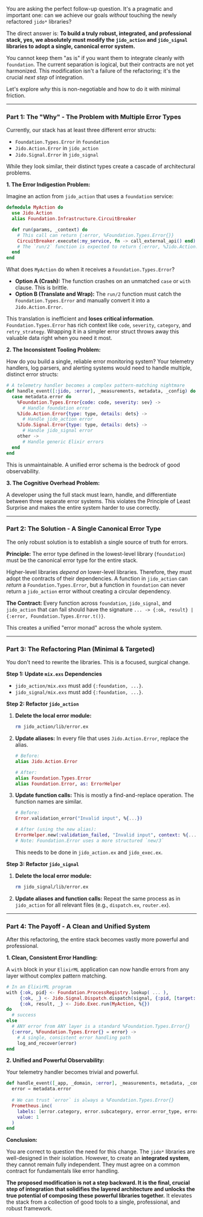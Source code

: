 You are asking the perfect follow-up question. It's a pragmatic and important one: can we achieve our goals *without* touching the newly refactored `jido*` libraries?

The direct answer is: **To build a truly robust, integrated, and professional stack, yes, we absolutely must modify the `jido_action` and `jido_signal` libraries to adopt a single, canonical error system.**

You cannot keep them "as is" if you want them to integrate cleanly with `foundation`. The current separation is logical, but their contracts are not yet harmonized. This modification isn't a failure of the refactoring; it's the crucial *next step* of integration.

Let's explore *why* this is non-negotiable and how to do it with minimal friction.

---

### Part 1: The "Why" - The Problem with Multiple Error Types

Currently, our stack has at least three different error structs:
*   `Foundation.Types.Error` in `foundation`
*   `Jido.Action.Error` in `jido_action`
*   `Jido.Signal.Error` in `jido_signal`

While they look similar, their distinct types create a cascade of architectural problems.

**1. The Error Indigestion Problem:**

Imagine an action from `jido_action` that uses a `foundation` service:

```elixir
defmodule MyAction do
  use Jido.Action
  alias Foundation.Infrastructure.CircuitBreaker

  def run(params, _context) do
    # This call can return {:error, %Foundation.Types.Error{}}
    CircuitBreaker.execute(:my_service, fn -> call_external_api() end)
    # The `run/2` function is expected to return {:error, %Jido.Action.Error{}}
  end
end
```

What does `MyAction` do when it receives a `Foundation.Types.Error`?
*   **Option A (Crash):** The function crashes on an unmatched `case` or `with` clause. This is brittle.
*   **Option B (Translate and Wrap):** The `run/2` function must catch the `Foundation.Types.Error` and manually convert it into a `Jido.Action.Error`.

This translation is inefficient and **loses critical information**. `Foundation.Types.Error` has rich context like `code`, `severity`, `category`, and `retry_strategy`. Wrapping it in a simpler error struct throws away this valuable data right when you need it most.

**2. The Inconsistent Tooling Problem:**

How do you build a single, reliable error monitoring system? Your telemetry handlers, log parsers, and alerting systems would need to handle multiple, distinct error structs:

```elixir
# A telemetry handler becomes a complex pattern-matching nightmare
def handle_event([:jido, :error], _measurements, metadata, _config) do
  case metadata.error do
    %Foundation.Types.Error{code: code, severity: sev} ->
      # Handle foundation error
    %Jido.Action.Error{type: type, details: dets} ->
      # Handle jido_action error
    %Jido.Signal.Error{type: type, details: dets} ->
      # Handle jido_signal error
    other ->
      # Handle generic Elixir errors
  end
end
```
This is unmaintainable. A unified error schema is the bedrock of good observability.

**3. The Cognitive Overhead Problem:**

A developer using the full stack must learn, handle, and differentiate between three separate error systems. This violates the Principle of Least Surprise and makes the entire system harder to use correctly.

---

### Part 2: The Solution - A Single Canonical Error Type

The only robust solution is to establish a single source of truth for errors.

**Principle:** The error type defined in the lowest-level library (`foundation`) must be the canonical error type for the entire stack.

Higher-level libraries *depend on* lower-level libraries. Therefore, they must adopt the contracts of their dependencies. A function in `jido_action` can *return* a `Foundation.Types.Error`, but a function in `foundation` can never return a `jido_action` error without creating a circular dependency.

**The Contract:** Every function across `foundation`, `jido_signal`, and `jido_action` that can fail should have the signature `... -> {:ok, result} | {:error, Foundation.Types.Error.t()}`.

This creates a unified "error monad" across the whole system.

---

### Part 3: The Refactoring Plan (Minimal & Targeted)

You don't need to rewrite the libraries. This is a focused, surgical change.

**Step 1: Update `mix.exs` Dependencies**

*   `jido_action/mix.exs` must add `{:foundation, ...}`.
*   `jido_signal/mix.exs` must add `{:foundation, ...}`.

**Step 2: Refactor `jido_action`**

1.  **Delete the local error module:**
    ```bash
    rm jido_action/lib/error.ex
    ```
2.  **Update aliases:** In every file that uses `Jido.Action.Error`, replace the alias.
    ```elixir
    # Before:
    alias Jido.Action.Error

    # After:
    alias Foundation.Types.Error
    alias Foundation.Error, as: ErrorHelper
    ```
3.  **Update function calls:** This is mostly a find-and-replace operation. The function names are similar.
    ```elixir
    # Before:
    Error.validation_error("Invalid input", %{...})
    
    # After (using the new alias):
    ErrorHelper.new(:validation_failed, "Invalid input", context: %{...})
    # Note: Foundation.Error uses a more structured `new/3`
    ```
    This needs to be done in `jido_action.ex` and `jido_exec.ex`.

**Step 3: Refactor `jido_signal`**

1.  **Delete the local error module:**
    ```bash
    rm jido_signal/lib/error.ex
    ```
2.  **Update aliases and function calls:** Repeat the same process as in `jido_action` for all relevant files (e.g., `dispatch.ex`, `router.ex`).

---

### Part 4: The Payoff - A Clean and Unified System

After this refactoring, the entire stack becomes vastly more powerful and professional.

**1. Clean, Consistent Error Handling:**

A `with` block in your `ElixirML` application can now handle errors from any layer without complex pattern matching.

```elixir
# In an ElixirML program
with {:ok, pid} <- Foundation.ProcessRegistry.lookup( ... ),                            # Returns Foundation.Types.Error on failure
     {:ok, _} <- Jido.Signal.Dispatch.dispatch(signal, {:pid, [target: pid]}),         # Returns Foundation.Types.Error on failure
     {:ok, result, _} <- Jido.Exec.run(MyAction, %{})                                  # Returns Foundation.Types.Error on failure
do
  # success
else
  # ANY error from ANY layer is a standard %Foundation.Types.Error{}
  {:error, %Foundation.Types.Error{} = error} ->
    # A single, consistent error handling path
    log_and_recover(error)
end
```

**2. Unified and Powerful Observability:**

Your telemetry handler becomes trivial and powerful.

```elixir
def handle_event([_app, _domain, :error], _measurements, metadata, _config) do
  error = metadata.error
  
  # We can trust `error` is always a %Foundation.Types.Error{}
  Prometheus.inc(
    labels: [error.category, error.subcategory, error.error_type, error.severity],
    value: 1
  )
end
```

**Conclusion:**

You are correct to question the need for this change. The `jido*` libraries are well-designed in their isolation. However, to create an **integrated system**, they cannot remain fully independent. They must agree on a common contract for fundamentals like error handling.

**The proposed modification is not a step backward. It is the final, crucial step of integration that solidifies the layered architecture and unlocks the true potential of composing these powerful libraries together.** It elevates the stack from a collection of good tools to a single, professional, and robust framework.
